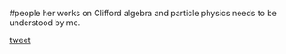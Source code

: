 #people 
her works on Clifford algebra and particle physics needs to be understood by me.

[tweet](https://twitter.com/JasonHise64/status/1367785630269272064) 